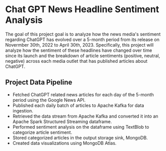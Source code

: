 # Chat GPT News Headline Sentiment Analysis

The goal of this project goal is to analyze how the news media's sentiment regarding ChatGPT has evolved over a 5-month period from its release on Novermber 30th, 2022 to April 30th, 2023. Specifically, this project will analyze how the sentiment of these headlines have changed over time since its launch and the breakdown of article sentiments (positive, neutral, negative) across each media outlet that has published articles about ChatGPT.

## Project Data Pipeline

- Fetched ChatGPT related news articles for each day of the 5-month period using the Google News API.
- Published each daily batch of articles to Apache Kafka for data ingestion.
- Retrieved the data stream from Apache Kafka and converted it into an Apache Spark Structured Streaming dataframe.
- Performed sentiment analysis on the dataframe using TextBlob to categorize article sentiment.
- Stored categorized articles in the output storage sink, MongoDB.
- Created data visualizations using MongoDB Atlas.
